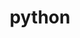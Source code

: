---
title: "python"
layout: cache
categories: [package, v0.20.0]
meta: {"versions": ["3.10.10", "3.7.15", "3.7.16", "3.8.13", "3.8.16"], "compilers": ["gcc@=11.1.0", "gcc@=11.3.0", "gcc@=12.1.0", "gcc@=7.3.1", "gcc@=7.5.0", "oneapi@=2023.0.0"], "oss": ["amzn2", "ubuntu18.04", "ubuntu20.04", "ubuntu22.04"], "platforms": ["linux"], "targets": ["aarch64", "neoverse_n1", "ppc64le", "x86_64", "x86_64_v3"], "stacks": ["aws-ahug", "aws-ahug-aarch64", "aws-isc", "aws-isc-aarch64", "build_systems", "data-vis-sdk", "e4s", "e4s-oneapi", "e4s-power", "gpu-tests", "ml-linux-x86_64-cpu", "ml-linux-x86_64-cuda", "ml-linux-x86_64-rocm", "radiuss", "radiuss-aws", "radiuss-aws-aarch64", "root", "tutorial"], "num_specs": 21, "num_specs_by_stack": {"root": 21, "aws-isc-aarch64": 2, "aws-ahug-aarch64": 2, "radiuss-aws-aarch64": 2, "aws-isc": 1, "aws-ahug": 1, "radiuss-aws": 1, "e4s-power": 3, "data-vis-sdk": 4, "build_systems": 1, "radiuss": 2, "e4s": 3, "gpu-tests": 1, "e4s-oneapi": 1, "ml-linux-x86_64-rocm": 1, "ml-linux-x86_64-cpu": 1, "ml-linux-x86_64-cuda": 1, "tutorial": 2}}
spec_details: [{"hash": "nrc6ooiy7z6oqrqcnefojhpy4udzqk5f", "compiler": "gcc@=7.3.1", "versions": ["3.10.10"], "os": "amzn2", "platform": "linux", "target": "aarch64", "variants": ["build_system=generic", "+bz2", "+crypt", "+ctypes", "+dbm", "~debug", "+libxml2", "+lzma", "~nis", "~optimizations", "patches=0d98e93,7d40923,f2fd060", "+pic", "+pyexpat", "+pythoncmd", "+readline", "+shared", "+sqlite3", "+ssl", "~tkinter", "+uuid", "+zlib"], "stacks": ["root", "aws-isc-aarch64", "aws-ahug-aarch64"], "size": "-", "tarball": "https://binaries.spack.io/v0.20.0/build_cache/linux-amzn2-aarch64/gcc-7.3.1/python-3.10.10/linux-amzn2-aarch64-gcc-7.3.1-python-3.10.10-nrc6ooiy7z6oqrqcnefojhpy4udzqk5f.spack"}, {"hash": "tn6uejonl76jvtigme2dvkkv77mmwi7l", "compiler": "gcc@=7.3.1", "versions": ["3.10.10"], "os": "amzn2", "platform": "linux", "target": "aarch64", "variants": ["build_system=generic", "+bz2", "+crypt", "+ctypes", "+dbm", "~debug", "+libxml2", "+lzma", "~nis", "~optimizations", "patches=0d98e93,7d40923,f2fd060", "+pic", "+pyexpat", "+pythoncmd", "+readline", "+shared", "+sqlite3", "+ssl", "~tkinter", "+uuid", "+zlib"], "stacks": ["radiuss-aws-aarch64", "root"], "size": "-", "tarball": "https://binaries.spack.io/v0.20.0/build_cache/linux-amzn2-aarch64/gcc-7.3.1/python-3.10.10/linux-amzn2-aarch64-gcc-7.3.1-python-3.10.10-tn6uejonl76jvtigme2dvkkv77mmwi7l.spack"}, {"hash": "k5cwrlsmnd6vanmf2u3hnmwwnocjcpve", "compiler": "gcc@=7.3.1", "versions": ["3.10.10"], "os": "amzn2", "platform": "linux", "target": "neoverse_n1", "variants": ["build_system=generic", "+bz2", "+crypt", "+ctypes", "+dbm", "~debug", "+libxml2", "+lzma", "~nis", "~optimizations", "patches=0d98e93,7d40923,f2fd060", "+pic", "+pyexpat", "+pythoncmd", "+readline", "+shared", "+sqlite3", "+ssl", "~tkinter", "+uuid", "+zlib"], "stacks": ["root", "aws-isc-aarch64", "aws-ahug-aarch64"], "size": "-", "tarball": "https://binaries.spack.io/v0.20.0/build_cache/linux-amzn2-neoverse_n1/gcc-7.3.1/python-3.10.10/linux-amzn2-neoverse_n1-gcc-7.3.1-python-3.10.10-k5cwrlsmnd6vanmf2u3hnmwwnocjcpve.spack"}, {"hash": "k2di4wrzwpcqiu33jsnnp44txdwos7ck", "compiler": "gcc@=7.3.1", "versions": ["3.10.10"], "os": "amzn2", "platform": "linux", "target": "neoverse_n1", "variants": ["build_system=generic", "+bz2", "+crypt", "+ctypes", "+dbm", "~debug", "+libxml2", "+lzma", "~nis", "~optimizations", "patches=0d98e93,7d40923,f2fd060", "+pic", "+pyexpat", "+pythoncmd", "+readline", "+shared", "+sqlite3", "+ssl", "~tkinter", "+uuid", "+zlib"], "stacks": ["radiuss-aws-aarch64", "root"], "size": "-", "tarball": "https://binaries.spack.io/v0.20.0/build_cache/linux-amzn2-neoverse_n1/gcc-7.3.1/python-3.10.10/linux-amzn2-neoverse_n1-gcc-7.3.1-python-3.10.10-k2di4wrzwpcqiu33jsnnp44txdwos7ck.spack"}, {"hash": "ylgrstjmdkc6voxgrc5wxaxlqy5clic3", "compiler": "gcc@=7.3.1", "versions": ["3.10.10"], "os": "amzn2", "platform": "linux", "target": "x86_64_v3", "variants": ["build_system=generic", "+bz2", "+crypt", "+ctypes", "+dbm", "~debug", "+libxml2", "+lzma", "~nis", "~optimizations", "patches=0d98e93,7d40923,f2fd060", "+pic", "+pyexpat", "+pythoncmd", "+readline", "+shared", "+sqlite3", "+ssl", "~tkinter", "+uuid", "+zlib"], "stacks": ["aws-isc", "aws-ahug", "root"], "size": "-", "tarball": "https://binaries.spack.io/v0.20.0/build_cache/linux-amzn2-x86_64_v3/gcc-7.3.1/python-3.10.10/linux-amzn2-x86_64_v3-gcc-7.3.1-python-3.10.10-ylgrstjmdkc6voxgrc5wxaxlqy5clic3.spack"}, {"hash": "jj4ydmopbisd7vudch6jyylcypqt3xp4", "compiler": "gcc@=7.3.1", "versions": ["3.10.10"], "os": "amzn2", "platform": "linux", "target": "x86_64_v3", "variants": ["build_system=generic", "+bz2", "+crypt", "+ctypes", "+dbm", "~debug", "+libxml2", "+lzma", "~nis", "~optimizations", "patches=0d98e93,7d40923,f2fd060", "+pic", "+pyexpat", "+pythoncmd", "+readline", "+shared", "+sqlite3", "+ssl", "~tkinter", "+uuid", "+zlib"], "stacks": ["radiuss-aws", "root"], "size": "-", "tarball": "https://binaries.spack.io/v0.20.0/build_cache/linux-amzn2-x86_64_v3/gcc-7.3.1/python-3.10.10/linux-amzn2-x86_64_v3-gcc-7.3.1-python-3.10.10-jj4ydmopbisd7vudch6jyylcypqt3xp4.spack"}, {"hash": "7b3gops5x6zxho3ygvqnldbejskawsyt", "compiler": "gcc@=11.1.0", "versions": ["3.10.10"], "os": "ubuntu20.04", "platform": "linux", "target": "ppc64le", "variants": ["build_system=generic", "+bz2", "+crypt", "+ctypes", "+dbm", "~debug", "+libxml2", "+lzma", "~nis", "~optimizations", "patches=0d98e93,7d40923,f2fd060", "+pic", "+pyexpat", "+pythoncmd", "+readline", "+shared", "+sqlite3", "+ssl", "~tkinter", "+uuid", "+zlib"], "stacks": ["e4s-power", "root"], "size": "-", "tarball": "https://binaries.spack.io/v0.20.0/build_cache/linux-ubuntu20.04-ppc64le/gcc-11.1.0/python-3.10.10/linux-ubuntu20.04-ppc64le-gcc-11.1.0-python-3.10.10-7b3gops5x6zxho3ygvqnldbejskawsyt.spack"}, {"hash": "xerb4heea77duivx3ypewg7wcouzfcue", "compiler": "gcc@=11.1.0", "versions": ["3.10.10"], "os": "ubuntu20.04", "platform": "linux", "target": "x86_64_v3", "variants": ["build_system=generic", "+bz2", "+crypt", "+ctypes", "+dbm", "~debug", "+libxml2", "+lzma", "~nis", "~optimizations", "patches=0d98e93,7d40923,f2fd060", "+pic", "+pyexpat", "+pythoncmd", "+readline", "+shared", "+sqlite3", "+ssl", "~tkinter", "+uuid", "+zlib"], "stacks": ["data-vis-sdk", "root"], "size": "-", "tarball": "https://binaries.spack.io/v0.20.0/build_cache/linux-ubuntu20.04-x86_64_v3/gcc-11.1.0/python-3.10.10/linux-ubuntu20.04-x86_64_v3-gcc-11.1.0-python-3.10.10-xerb4heea77duivx3ypewg7wcouzfcue.spack"}, {"hash": "drigx2yovvogotforyoexuamxeulkia4", "compiler": "gcc@=7.5.0", "versions": ["3.10.10"], "os": "ubuntu18.04", "platform": "linux", "target": "x86_64_v3", "variants": ["build_system=generic", "+bz2", "+crypt", "+ctypes", "+dbm", "~debug", "+libxml2", "+lzma", "~nis", "~optimizations", "patches=0d98e93,7d40923,f2fd060", "+pic", "+pyexpat", "+pythoncmd", "+readline", "+shared", "+sqlite3", "+ssl", "~tkinter", "+uuid", "+zlib"], "stacks": ["build_systems", "radiuss", "root"], "size": "-", "tarball": "https://binaries.spack.io/v0.20.0/build_cache/linux-ubuntu18.04-x86_64_v3/gcc-7.5.0/python-3.10.10/linux-ubuntu18.04-x86_64_v3-gcc-7.5.0-python-3.10.10-drigx2yovvogotforyoexuamxeulkia4.spack"}, {"hash": "o54pqy6z4jr6rjcob2bnt4kyrjqtug5z", "compiler": "gcc@=7.5.0", "versions": ["3.8.16"], "os": "ubuntu18.04", "platform": "linux", "target": "x86_64_v3", "variants": ["build_system=generic", "+bz2", "+crypt", "+ctypes", "+dbm", "~debug", "+libxml2", "+lzma", "~nis", "~optimizations", "patches=0d98e93,4c24573,f2fd060", "+pic", "+pyexpat", "+pythoncmd", "+readline", "+shared", "+sqlite3", "+ssl", "~tkinter", "+uuid", "+zlib"], "stacks": ["radiuss", "root"], "size": "-", "tarball": "https://binaries.spack.io/v0.20.0/build_cache/linux-ubuntu18.04-x86_64_v3/gcc-7.5.0/python-3.8.16/linux-ubuntu18.04-x86_64_v3-gcc-7.5.0-python-3.8.16-o54pqy6z4jr6rjcob2bnt4kyrjqtug5z.spack"}, {"hash": "rrxu26dnza7hfk2z7mckvgedndowfvcf", "compiler": "gcc@=11.1.0", "versions": ["3.7.15"], "os": "ubuntu20.04", "platform": "linux", "target": "ppc64le", "variants": ["build_system=generic", "+bz2", "+crypt", "+ctypes", "+dbm", "~debug", "+libxml2", "+lzma", "~nis", "~optimizations", "patches=0d98e93,f2fd060", "+pic", "+pyexpat", "+pythoncmd", "+readline", "+shared", "+sqlite3", "+ssl", "~tkinter", "+uuid", "+zlib"], "stacks": ["e4s-power", "root"], "size": "-", "tarball": "https://binaries.spack.io/v0.20.0/build_cache/linux-ubuntu20.04-ppc64le/gcc-11.1.0/python-3.7.15/linux-ubuntu20.04-ppc64le-gcc-11.1.0-python-3.7.15-rrxu26dnza7hfk2z7mckvgedndowfvcf.spack"}, {"hash": "tmjcq4moz7r56erc2igc5qstone3yqvf", "compiler": "gcc@=11.1.0", "versions": ["3.8.16"], "os": "ubuntu20.04", "platform": "linux", "target": "ppc64le", "variants": ["build_system=generic", "+bz2", "+crypt", "+ctypes", "+dbm", "~debug", "+libxml2", "+lzma", "~nis", "~optimizations", "patches=0d98e93,4c24573,f2fd060", "+pic", "+pyexpat", "+pythoncmd", "+readline", "+shared", "+sqlite3", "+ssl", "~tkinter", "+uuid", "+zlib"], "stacks": ["e4s-power", "root"], "size": "-", "tarball": "https://binaries.spack.io/v0.20.0/build_cache/linux-ubuntu20.04-ppc64le/gcc-11.1.0/python-3.8.16/linux-ubuntu20.04-ppc64le-gcc-11.1.0-python-3.8.16-tmjcq4moz7r56erc2igc5qstone3yqvf.spack"}, {"hash": "nawtr6mxynma4gvkwljxzmwfnh55jimk", "compiler": "gcc@=11.1.0", "versions": ["3.8.13"], "os": "ubuntu20.04", "platform": "linux", "target": "x86_64_v3", "variants": ["build_system=generic", "+bz2", "+crypt", "+ctypes", "+dbm", "~debug", "+libxml2", "+lzma", "~nis", "~optimizations", "patches=0d98e93,4c24573,f2fd060", "+pic", "+pyexpat", "+pythoncmd", "+readline", "+shared", "+sqlite3", "+ssl", "~tkinter", "+uuid", "+zlib"], "stacks": ["e4s", "gpu-tests", "root"], "size": "-", "tarball": "https://binaries.spack.io/v0.20.0/build_cache/linux-ubuntu20.04-x86_64_v3/gcc-11.1.0/python-3.8.13/linux-ubuntu20.04-x86_64_v3-gcc-11.1.0-python-3.8.13-nawtr6mxynma4gvkwljxzmwfnh55jimk.spack"}, {"hash": "lwjznefz4vmh5mkmyxgdwm6d73g63fwj", "compiler": "oneapi@=2023.0.0", "versions": ["3.8.13"], "os": "ubuntu20.04", "platform": "linux", "target": "x86_64", "variants": ["build_system=generic", "+bz2", "+crypt", "+ctypes", "+dbm", "~debug", "+libxml2", "+lzma", "~nis", "~optimizations", "patches=0d98e93,4c24573,f2fd060", "+pic", "+pyexpat", "+pythoncmd", "+readline", "+shared", "+sqlite3", "+ssl", "~tkinter", "+uuid", "+zlib"], "stacks": ["e4s-oneapi", "root"], "size": "-", "tarball": "https://binaries.spack.io/v0.20.0/build_cache/linux-ubuntu20.04-x86_64/oneapi-2023.0.0/python-3.8.13/linux-ubuntu20.04-x86_64-oneapi-2023.0.0-python-3.8.13-lwjznefz4vmh5mkmyxgdwm6d73g63fwj.spack"}, {"hash": "4fpxcbx7bmeajekclnmtuayc7w3wg3bn", "compiler": "gcc@=11.1.0", "versions": ["3.7.16"], "os": "ubuntu20.04", "platform": "linux", "target": "x86_64_v3", "variants": ["build_system=generic", "+bz2", "+crypt", "+ctypes", "+dbm", "~debug", "+libxml2", "+lzma", "~nis", "~optimizations", "patches=0d98e93,f2fd060", "+pic", "+pyexpat", "+pythoncmd", "+readline", "+shared", "+sqlite3", "+ssl", "~tkinter", "+uuid", "+zlib"], "stacks": ["data-vis-sdk", "root"], "size": "-", "tarball": "https://binaries.spack.io/v0.20.0/build_cache/linux-ubuntu20.04-x86_64_v3/gcc-11.1.0/python-3.7.16/linux-ubuntu20.04-x86_64_v3-gcc-11.1.0-python-3.7.16-4fpxcbx7bmeajekclnmtuayc7w3wg3bn.spack"}, {"hash": "ssbazaifk2cslzrpdijzuxu3iwsgkjq3", "compiler": "gcc@=11.1.0", "versions": ["3.7.16"], "os": "ubuntu20.04", "platform": "linux", "target": "x86_64_v3", "variants": ["build_system=generic", "+bz2", "+crypt", "+ctypes", "+dbm", "~debug", "+libxml2", "+lzma", "~nis", "~optimizations", "patches=0d98e93,f2fd060", "+pic", "+pyexpat", "+pythoncmd", "+readline", "+shared", "+sqlite3", "+ssl", "~tkinter", "+uuid", "+zlib"], "stacks": ["e4s", "root"], "size": "-", "tarball": "https://binaries.spack.io/v0.20.0/build_cache/linux-ubuntu20.04-x86_64_v3/gcc-11.1.0/python-3.7.16/linux-ubuntu20.04-x86_64_v3-gcc-11.1.0-python-3.7.16-ssbazaifk2cslzrpdijzuxu3iwsgkjq3.spack"}, {"hash": "dxwxbvfoaftmzjq5woewjnuzhrmlcsyq", "compiler": "gcc@=11.1.0", "versions": ["3.7.16"], "os": "ubuntu20.04", "platform": "linux", "target": "x86_64_v3", "variants": ["build_system=generic", "+bz2", "+crypt", "+ctypes", "+dbm", "~debug", "+libxml2", "+lzma", "~nis", "~optimizations", "patches=0d98e93,f2fd060", "+pic", "+pyexpat", "+pythoncmd", "+readline", "+shared", "+sqlite3", "+ssl", "~tkinter", "+uuid", "+zlib"], "stacks": ["data-vis-sdk", "root"], "size": "-", "tarball": "https://binaries.spack.io/v0.20.0/build_cache/linux-ubuntu20.04-x86_64_v3/gcc-11.1.0/python-3.7.16/linux-ubuntu20.04-x86_64_v3-gcc-11.1.0-python-3.7.16-dxwxbvfoaftmzjq5woewjnuzhrmlcsyq.spack"}, {"hash": "lsof55no33geryk34b45m3fetk6ozubh", "compiler": "gcc@=11.1.0", "versions": ["3.10.10"], "os": "ubuntu20.04", "platform": "linux", "target": "x86_64_v3", "variants": ["build_system=generic", "+bz2", "+crypt", "+ctypes", "+dbm", "~debug", "+libxml2", "+lzma", "~nis", "~optimizations", "patches=0d98e93,7d40923,f2fd060", "+pic", "+pyexpat", "+pythoncmd", "+readline", "+shared", "+sqlite3", "+ssl", "~tkinter", "+uuid", "+zlib"], "stacks": ["data-vis-sdk", "root"], "size": "-", "tarball": "https://binaries.spack.io/v0.20.0/build_cache/linux-ubuntu20.04-x86_64_v3/gcc-11.1.0/python-3.10.10/linux-ubuntu20.04-x86_64_v3-gcc-11.1.0-python-3.10.10-lsof55no33geryk34b45m3fetk6ozubh.spack"}, {"hash": "3mjgv5yp6q3vz4iddep6pw36wn6awxby", "compiler": "gcc@=11.1.0", "versions": ["3.10.10"], "os": "ubuntu20.04", "platform": "linux", "target": "x86_64_v3", "variants": ["build_system=generic", "+bz2", "+crypt", "+ctypes", "+dbm", "~debug", "+libxml2", "+lzma", "~nis", "~optimizations", "patches=0d98e93,7d40923,f2fd060", "+pic", "+pyexpat", "+pythoncmd", "+readline", "+shared", "+sqlite3", "+ssl", "~tkinter", "+uuid", "+zlib"], "stacks": ["e4s", "root"], "size": "-", "tarball": "https://binaries.spack.io/v0.20.0/build_cache/linux-ubuntu20.04-x86_64_v3/gcc-11.1.0/python-3.10.10/linux-ubuntu20.04-x86_64_v3-gcc-11.1.0-python-3.10.10-3mjgv5yp6q3vz4iddep6pw36wn6awxby.spack"}, {"hash": "wd4batzcpqxg3ydksn6nstqdqshvq3sv", "compiler": "gcc@=11.3.0", "versions": ["3.10.10"], "os": "ubuntu22.04", "platform": "linux", "target": "x86_64_v3", "variants": ["build_system=generic", "+bz2", "+crypt", "+ctypes", "+dbm", "~debug", "+libxml2", "+lzma", "~nis", "~optimizations", "patches=0d98e93,7d40923,f2fd060", "+pic", "+pyexpat", "+pythoncmd", "+readline", "+shared", "+sqlite3", "+ssl", "~tkinter", "+uuid", "+zlib"], "stacks": ["ml-linux-x86_64-rocm", "ml-linux-x86_64-cpu", "root", "ml-linux-x86_64-cuda", "tutorial"], "size": "-", "tarball": "https://binaries.spack.io/v0.20.0/build_cache/linux-ubuntu22.04-x86_64_v3/gcc-11.3.0/python-3.10.10/linux-ubuntu22.04-x86_64_v3-gcc-11.3.0-python-3.10.10-wd4batzcpqxg3ydksn6nstqdqshvq3sv.spack"}, {"hash": "nvcwpz4ldvm47beent4c2j4segm542k7", "compiler": "gcc@=12.1.0", "versions": ["3.10.10"], "os": "ubuntu22.04", "platform": "linux", "target": "x86_64_v3", "variants": ["build_system=generic", "+bz2", "+crypt", "+ctypes", "+dbm", "~debug", "+libxml2", "+lzma", "~nis", "~optimizations", "patches=0d98e93,7d40923,f2fd060", "+pic", "+pyexpat", "+pythoncmd", "+readline", "+shared", "+sqlite3", "+ssl", "~tkinter", "+uuid", "+zlib"], "stacks": ["tutorial", "root"], "size": "-", "tarball": "https://binaries.spack.io/v0.20.0/build_cache/linux-ubuntu22.04-x86_64_v3/gcc-12.1.0/python-3.10.10/linux-ubuntu22.04-x86_64_v3-gcc-12.1.0-python-3.10.10-nvcwpz4ldvm47beent4c2j4segm542k7.spack"}]
---